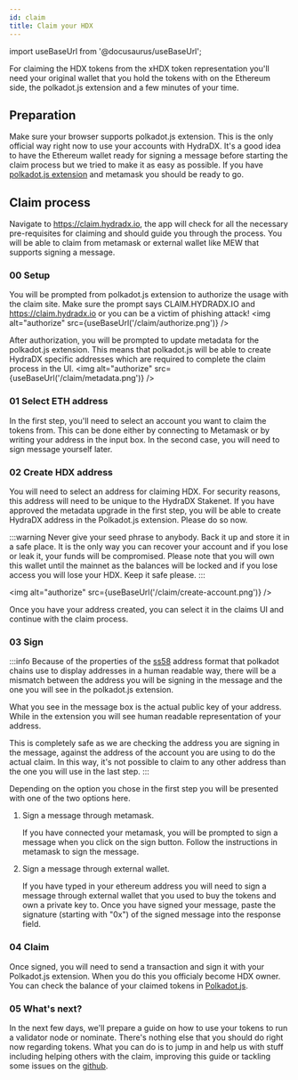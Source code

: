 ```yaml
---
id: claim
title: Claim your HDX
---
```


import useBaseUrl from '@docusaurus/useBaseUrl';

For claiming the HDX tokens from the xHDX token representation you'll need your original wallet that you hold the tokens with on the Ethereum side, the polkadot.js extension and a few minutes of your time.

## Preparation

Make sure your browser supports polkadot.js extension. This is the only official way right now to use your accounts with HydraDX. It's a good idea to have the Ethereum wallet ready for signing a message before starting the claim process but we tried to make it as easy as possible. If you have [polkadot.js extension](https://polkadot.js.org/extension/) and metamask you should be ready to go.

## Claim process

Navigate to https://claim.hydradx.io, the app will check for all the necessary pre-requisites for claiming and should guide you through the process. You will be able to claim from metamask or external wallet like MEW that supports signing a message.

### 00 Setup

You will be prompted from polkadot.js extension to authorize the usage with the claim site. Make sure the prompt says CLAIM.HYDRADX.IO and https://claim.hydradx.io or you can be a victim of phishing attack!
<img alt="authorize" src={useBaseUrl('/claim/authorize.png')} />


After authorization, you will be prompted to update metadata for the polkadot.js extension. This means that polkadot.js will be able to create HydraDX specific addresses which are required to complete the claim process in the UI.
<img alt="authorize" src={useBaseUrl('/claim/metadata.png')} />


### 01 Select ETH address

In the first step, you'll need to select an account you want to claim the tokens from. This can be done either by connecting to Metamask or by writing your address in the input box. In the second case, you will need to sign message yourself later.

### 02 Create HDX address

You will need to select an address for claiming HDX. For security reasons, this address will need to be unique to the HydraDX Stakenet. If you have approved the metadata upgrade in the first step, you will be able to create HydraDX address in the Polkadot.js extension. Please do so now.

:::warning 
Never give your seed phrase to anybody. Back it up and store it in a safe place. It is the only way you can recover your account and if you lose or leak it, your funds will be compromised. Please note that you will own this wallet until the mainnet as the balances will be locked and if you lose access you will lose your HDX. Keep it safe please.
:::

<img alt="authorize" src={useBaseUrl('/claim/create-account.png')} />

Once you have your address created, you can select it in the claims UI and continue with the claim process.

### 03 Sign

:::info
Because of the properties of the [ss58](https://polkadot.js.org/docs/keyring/start/ss58/) address format that polkadot chains use to display addresses in a human readable way, there will be a mismatch between the address you will be signing in the message and the one you will see in the polkadot.js extension. 

What you see in the message box is the actual public key of your address. While in the extension you will see human readable representation of your address.

This is completely safe as we are checking the address you are signing in the message, against the address of the account you are using to do the actual claim. In this way, it's not possible to claim to any other address than the one you will use in the last step.
:::

Depending on the option you chose in the first step you will be presented with one of the two options here.

1. Sign a message through metamask.
  
    If you have connected your metamask, you will be prompted to sign a message when you click on the sign button. Follow the instructions in metamask to sign the message.

2. Sign a message through external wallet.

    If you have typed in your ethereum address you will need to sign a message through external wallet that you used to buy the tokens and own a private key to. Once you have signed your message, paste the signature (starting with "0x") of the signed message into the response field.

### 04 Claim

Once signed, you will need to send a transaction and sign it with your Polkadot.js extension. When you do this you officialy become HDX owner. You can check the balance of your claimed tokens in [Polkadot.js](https://polkadot.js.org/apps/?rpc=wss%3A%2F%2Frpc-01.snakenet.hydradx.io#/accounts).

### 05 What's next?

In the next few days, we'll prepare a guide on how to use your tokens to run a validator node or nominate. There's nothing else that you should do right now regarding tokens. What you can do is to jump in and help us with stuff including helping others with the claim, improving this guide or tackling some issues on the [github](https://github.com/galacticcouncil).
